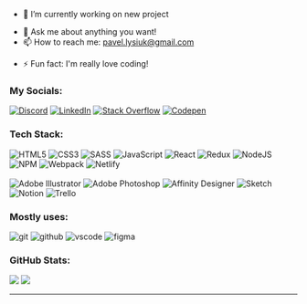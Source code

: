 - 🔭 I’m currently working on new project
<!-- - 🌱 I’m currently learning ... -->
<!-- - 👯 I’m looking to collaborate on ... -->
<!-- - 🤔 I’m looking for help with ... -->
- 💬 Ask me about anything you want!
- 📫 How to reach me: pavel.lysiuk@gmail.com
<!-- - 😄 Pronouns: ... -->
- ⚡ Fun fact: I'm really love coding!

### My Socials:
[![Discord](https://img.shields.io/badge/Discord-%237289DA.svg?logo=discord&logoColor=white)](https://discord.gg/Pullya#6947) [![LinkedIn](https://img.shields.io/badge/LinkedIn-%230077B5.svg?logo=linkedin&logoColor=white)](https://linkedin.com/in/pavlo-lysiuk-150445a1) [![Stack Overflow](https://img.shields.io/badge/-Stackoverflow-FE7A16?logo=stack-overflow&logoColor=white)](https://stackoverflow.com/users/21080328) [![Codepen](https://img.shields.io/badge/Codepen-000000?style=for-the-badge&logo=codepen&logoColor=white)]([https://codepen.io/PavloLysiuk])

### Tech Stack:
![HTML5](https://img.shields.io/badge/html5-%23E34F26.svg?style=for-the-badge&logo=html5&logoColor=white) ![CSS3](https://img.shields.io/badge/css3-%231572B6.svg?style=for-the-badge&logo=css3&logoColor=white) ![SASS](https://img.shields.io/badge/SASS-hotpink.svg?style=for-the-badge&logo=SASS&logoColor=white) ![JavaScript](https://img.shields.io/badge/javascript-%23323330.svg?style=for-the-badge&logo=javascript&logoColor=%23F7DF1E) ![React](https://img.shields.io/badge/react-%2320232a.svg?style=for-the-badge&logo=react&logoColor=%2361DAFB) ![Redux](https://img.shields.io/badge/redux-%23593d88.svg?style=for-the-badge&logo=redux&logoColor=white) ![NodeJS](https://img.shields.io/badge/node.js-6DA55F?style=for-the-badge&logo=node.js&logoColor=white) ![NPM](https://img.shields.io/badge/NPM-%23000000.svg?style=for-the-badge&logo=npm&logoColor=white) ![Webpack](https://img.shields.io/badge/webpack-%238DD6F9.svg?style=for-the-badge&logo=webpack&logoColor=black) ![Netlify](https://img.shields.io/badge/netlify-%23000000.svg?style=for-the-badge&logo=netlify&logoColor=#00C7B7)</br></br>
![Adobe Illustrator](https://img.shields.io/badge/adobeillustrator-%23FF9A00.svg?style=for-the-badge&logo=adobeillustrator&logoColor=white) ![Adobe Photoshop](https://img.shields.io/badge/adobephotoshop-%2331A8FF.svg?style=for-the-badge&logo=adobephotoshop&logoColor=white) ![Affinity Designer](https://img.shields.io/badge/affinitydesginer-%231B72BE.svg?style=for-the-badge&logo=affinity-designer&logoColor=white) ![Sketch](https://img.shields.io/badge/Sketch-FFB387?style=for-the-badge&logo=sketch&logoColor=black) ![Notion](https://img.shields.io/badge/Notion-%23000000.svg?style=for-the-badge&logo=notion&logoColor=white) ![Trello](https://img.shields.io/badge/Trello-%23026AA7.svg?style=for-the-badge&logo=Trello&logoColor=white)

### Mostly uses:
![git](https://img.shields.io/badge/git-%23F05033.svg?style=for-the-badge&logo=git&logoColor=white)
![github](https://img.shields.io/badge/github-%23121011.svg?style=for-the-badge&logo=github&logoColor=white)
![vscode](https://img.shields.io/badge/Visual%20Studio%20Code-0078d7.svg?style=for-the-badge&logo=visual-studio-code&logoColor=white)
![figma](https://img.shields.io/badge/figma-%23F24E1E.svg?style=for-the-badge&logo=figma&logoColor=white)
<!-- ![gitlab](https://img.shields.io/badge/gitlab-rebeccapurple?style=for-the-badge&logo=gitlab) -->
<!-- ![postman](https://img.shields.io/badge/postman-gray?style=for-the-badge&logo=postman) -->

### GitHub Stats:
![](https://github-readme-stats.vercel.app/api/top-langs/?username=PavloLysiuk&theme=material-palenight&hide_border=true&include_all_commits=false&count_private=false&layout=compact)
![](https://github-readme-stats.vercel.app/api?username=PavloLysiuk&theme=material-palenight&hide_border=true&include_all_commits=false&count_private=false)

<!-- ![](https://github-profile-trophy.vercel.app/?username=PavloLysiuk&theme=onedark&no-frame=true&no-bg=true&margin-w=4) -->

---
<!-- [![](https://visitcount.itsvg.in/api?id=PavloLysiuk&icon=0&color=0)](https://visitcount.itsvg.in) -->
